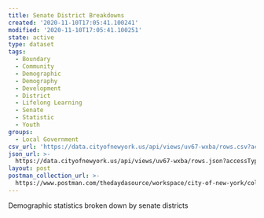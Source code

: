 ```yaml
---
title: Senate District Breakdowns
created: '2020-11-10T17:05:41.100241'
modified: '2020-11-10T17:05:41.100251'
state: active
type: dataset
tags:
  - Boundary
  - Community
  - Demographic
  - Demography
  - Development
  - District
  - Lifelong Learning
  - Senate
  - Statistic
  - Youth
groups:
  - Local Government
csv_url: 'https://data.cityofnewyork.us/api/views/uv67-wxba/rows.csv?accessType=DOWNLOAD'
json_url: >-
  https://data.cityofnewyork.us/api/views/uv67-wxba/rows.json?accessType=DOWNLOAD
layout: post
postman_collection_url: >-
  https://www.postman.com/thedaydasource/workspace/city-of-new-york/collection/15909983-545788a7-73a9-4b4d-9d53-b068957e2d90
---
```

Demographic statistics broken down by senate districts
